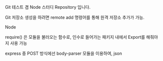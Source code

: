 Git 테스트 겸 Node 스터디 Repository 입니다.

Git 저장소 생성을 하려면 remote add 명령어를 통해 원격 저장소 추가가 가능.

Node 

require() 은 모듈을 불러오는 함수로, 인수로 들어가는 패키지 내에서 Export를 해줘야지 사용 가능

express 중 POST 방식에선 body-parser 모듈을 이용하여, json 
